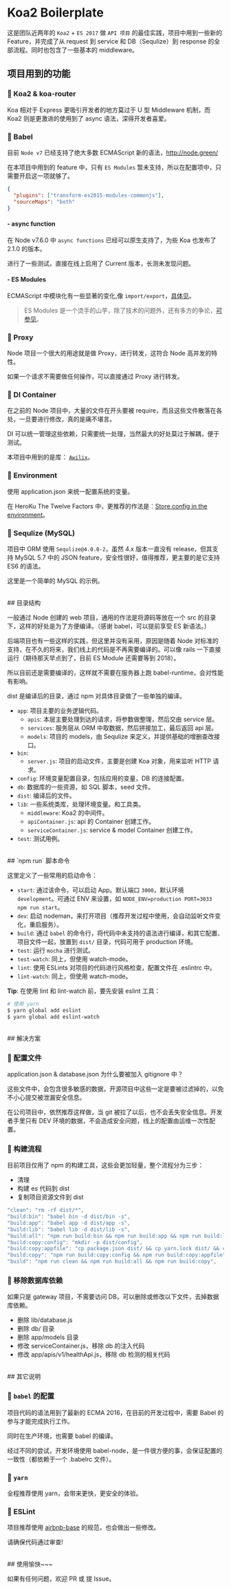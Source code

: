 # Koa2 Boilerplate

这是团队近两年的 `Koa2` + `ES 2017` 做 `API 项目` 的最佳实践，项目中用到一些新的 Feature，并完成了从 request 到 service 和 DB（Sequlize）到 response 的全部流程。同时也包含了一些基本的 middleware。


## 项目用到的功能

### 🌈 Koa2 & koa-router

Koa 相对于 Express 更吸引开发者的地方莫过于 U 型 Middleware 机制，而 Koa2 则是更激进的使用到了 async 语法，深得开发者喜爱。


### 🌈 Babel

目前 `Node v7` 已经支持了绝大多数 ECMAScript 新的语法，<http://node.green/>

在本项目中用到的 feature 中，只有 `ES Modules` 暂未支持，所以在配置项中，只需要开启这一项就够了。

``` json
{
  "plugins": ["transform-es2015-modules-commonjs"],
  "sourceMaps": "both"
}
```

#### - async function

在 Node v7.6.0 中 `async functions` 已经可以原生支持了，为些 Koa 也发布了 2.1.0 的版本。

进行了一些测试，直接在线上启用了 Current 版本，长测未发现问题。


#### - ES Modules

ECMAScript 中模块化有一些显著的变化,像 `import/export`，[具体见](http://www.2ality.com/2014/09/es6-modules-final.html)。

> ES Modules 是一个烫手的山芋，除了技术的问题外，还有多方的争论，[可参见](https://segmentfault.com/a/1190000004940294)。

### 🌈 Proxy

Node 项目一个很大的用途就是做 Proxy，进行转发，这符合 Node 高并发的特性。

如果一个请求不需要做任何操作，可以直接通过 Proxy 进行转发。

### 🌈 DI Container

在之前的 Node 项目中，大量的文件在开头要被 require，而且这些文件散落在各处，一旦要进行修改，真的是痛不堪言。

DI 可以统一管理这些依赖，只需要统一处理，当然最大的好处莫过于解耦，便于测试。

本项目中用到的是库： [`Awilix`](https://github.com/jeffijoe/awilix)。


### 🌈 Environment

使用 application.json 来统一配置系统的变量。

在 HeroKu The Twelve Factors 中，更推荐的作法是：[Store config in the environment](https://12factor.net/config)。


### 🌈 Sequlize (MySQL)

项目中 ORM 使用 `Sequlize@4.0.0-2`，虽然 4.x 版本一直没有 release，但其支持 MySQL 5.7 中的 JSON feature，安全性很好，值得推荐，更主要的是它支持 ES6 的语法。

这里是一个简单的 MySQL 的示例。


<br/>
## 目录结构

一般通过 Node 创建的 web 项目，通用的作法是将源码等放在一个 src 的目录下，这样的好处是为了方便编译。（感谢 babel，可以提前享受 ES 新语法。）

后端项目也有一些这样的实践，但这里并没有采用，原因是随着 Node 对标准的支持，在不久的将来，我们线上的代码是不再需要编译的。可以像 rails 一下直接运行（期待那天早点到了，目前 ES Module 还需要等到 2018）。

所以目前还是需要编译的，这样就不需要在服务器上跑 babel-runtime，会对性能有影响。

dist 是编译后的目录，通过 npm 对具体目录做了一些单独的编译。

* `app`: 项目主要的业务逻辑代码。
  * `apis`: 本层主要处理到达的请求，将参数做整理，然后交由 service 层。
  * `services`: 服务层从 ORM 中取数据，然后拼接加工，最后返回 api 层。
  * `models`: 项目的 models，由 Sequlize 来定义，并提供基础的增删查改接口。
* `bin`: 
  * `server.js`:  项目的启动文件，主要是创建 Koa 对象，用来监听 HTTP 请求。
* `config`: 环境变量配置目录，包括应用的变量，DB 的连接配置。
* `db`:  数据库的一些资源，如 SQL 脚本，seed 文件。
* `dist`: 编译后的文件。
* `lib`: 一些系统类库，处理环境变量。和工具类。
  * `middleware`: Koa2 的中间件。
  * `apiContainer.js`: api 的 Container 创建工作。
  * `serviceContainer.js`: service & model Container 创建工作。
* `test`: 测试用例。


<br/>
## `npm run` 脚本命令

这里定义了一些常用的启动命令：

* `start`: 通过该命令，可以启动 App。默认端口 `3000`，默认环境 `development`。可通过 ENV 来设置，如 `NODE_ENV=production PORT=3033 npm run start`。
* `dev`: 启动 nodeman，来打开项目（推荐开发过程中使用，会自动监听文件变化，重启服务）。
* `build`: 通过 `babel` 的命令行，将代码中未支持的语法进行编译，和其它配置、项目文件一起，放置到 `dist/` 目录，代码可用于 production 环境。
* `test`: 运行 `mocha` 进行测试。
* `test-watch`: 同上，但使用 watch-mode。
* `lint`: 使用 ESLints 对项目的代码进行风格检查，配置文件在 .eslintrc 中。
* `lint-watch`: 同上，但使用 watch-mode。

**Tip**: 在使用 lint 和 lint-watch 前，要先安装 eslint 工具：

``` bash
# 使用 yarn
$ yarn global add eslint
$ yarn global add eslint-watch
```


<br/>
## 解决方案


### 🌟 配置文件

application.json & database.json 为什么要被加入 gitignore 中？

这些文件中，会包含很多敏感的数据，开源项目中这些一定是要被过滤掉的，以免不小心提交被泄漏安全信息。

在公司项目中，依然推荐这样做，当 git 被拉了以后，也不会丢失安全信息。开发者手里只有 DEV 环境的数据，不会造成安全问题，线上的配置由运维一次性配置。

### 🌟 构建流程

目前项目仅用了 npm 的构建工具，这些会更加轻量，整个流程分为三步：

- 清理
- 构建 es 代码到 dist
- 复制项目资源文件到 dist

``` js
"clean": "rm -rf dist/*",
"build:bin": "babel bin -d dist/bin -s",
"build:app": "babel app -d dist/app -s",
"build:lib": "babel lib -d dist/lib -s",
"build:all": "npm run build:bin && npm run build:app && npm run build:lib && npm run build:config",
"build:copy:config": "mkdir -p dist/config",
"build:copy:appfile": "cp package.json dist/ && cp yarn.lock dist/ && cp process.yml dist/ && cp Dockerfile dist/ && cp docker-compose.yml dist/",
"build:copy": "npm run build:copy:config && npm run build:copy:appfile",
"build": "npm run clean && npm run build:all && npm run build:copy",
```

### 🌟 移除数据库依赖

如果只是 gateway 项目，不需要访问 DB，可以删除或修改以下文件，去掉数据库依赖。

- 删除 lib/database.js
- 删除 db/ 目录
- 删除 app/models 目录
- 修改 serviceContainer.js，移除 db 的注入代码
- 修改 app/apis/v1/healthApi.js，移除 db 检测的相关代码


<br>
## 其它说明

### 🌟 `babel` 的配置

项目代码的语法用到了最新的 ECMA 2016，在目前的开发过程中，需要 Babel 的参与才能完成执行工作。

同时在生产环境，也需要 babel 的编译。

经过不同的尝试，开发环境使用 babel-node，是一件很方便的事，会保证配置的一致性（都依赖于一个 .babelrc 文件）。


### 🌟 `yarn`

全程推荐使用 yarn，会带来更快，更安全的体验。


### 🌟 ESLint

项目推荐使用 [airbnb-base](https://www.npmjs.com/package/eslint-config-airbnb-base) 的规范，也会做出一些修改。

请确保代码通过审查!


<br/>
## 使用愉快~~~

如果有任何问题，欢迎 PR 或 提 Issue。
